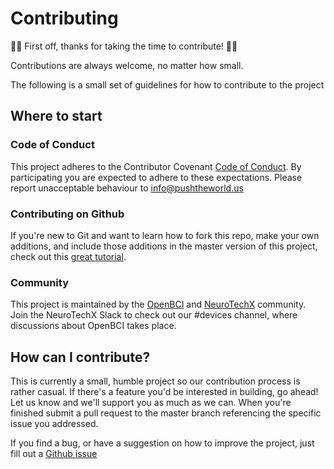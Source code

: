 # Contributing

:tada::clinking_glasses:  First off, thanks for taking the time to contribute! :tada::clinking_glasses:

Contributions are always welcome, no matter how small.

The following is a small set of guidelines for how to contribute to the project

## Where to start

### Code of Conduct
This project adheres to the Contributor Covenant [Code of Conduct](CODE_OF_CONDUCT.md).
By participating you are expected to adhere to these expectations. Please report unacceptable behaviour to [info@pushtheworld.us](mailto:info@pushtheworld.us)

### Contributing on Github

If you're new to Git and want to learn how to fork this repo, make your own additions, and include those additions in the master version of this project, check out this [great tutorial](http://blog.davidecoppola.com/2016/11/howto-contribute-to-open-source-project-on-github/).

### Community

This project is maintained by the [OpenBCI](www.openbci.com) and [NeuroTechX](www.neurotechx.com) community. Join the NeuroTechX Slack to check out our #devices channel, where discussions about OpenBCI takes place.

## How can I contribute?

This is currently a small, humble project so our contribution process is rather casual. If there's a feature you'd be interested in building, go ahead! Let us know and we'll support you as much as we can. When you're finished submit a pull request to the master branch referencing the specific issue you addressed.

If you find a bug, or have a suggestion on how to improve the project, just fill out a [Github issue](../../issues)
